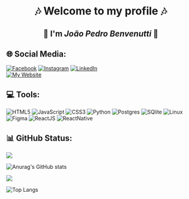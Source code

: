 <div align="center"> 
  
 # 🎶 Welcome to my profile 🎶
  
 ## 🎸 I'm  ***João Pedro Benvenutti*** 🎸

</div>

## 🌐 Social Media:
[![Facebook](https://img.shields.io/badge/Facebook-%23000000.svg?logo=Facebook&logoColor=white)](https://facebook.com/joaopedro.benvenutti.5) 
[![Instagram](https://img.shields.io/badge/Instagram-%23000000.svg?logo=Instagram&logoColor=white)](https://instagram.com/joaobenvenutti_) 
[![LinkedIn](https://img.shields.io/badge/LinkedIn-%23000000.svg?logo=linkedin&logoColor=white)](https://linkedin.com/in/joao-benvenutti)  
[![My Website](https://img.shields.io/badge/My%20Website-%23000000.svg?logo=google-chrome&logoColor=white)](https://portfolio-git-main-joaopbcardosos-projects.vercel.app)

## 💻 Tools:
![HTML5](https://img.shields.io/badge/html5-%23000000.svg?style=for-the-badge&logo=html5&logoColor=white) ![JavaScript](https://img.shields.io/badge/javascript-%23000000.svg?style=for-the-badge&logo=javascript&logoColor=white) ![CSS3](https://img.shields.io/badge/css3-%23000000.svg?style=for-the-badge&logo=css3&logoColor=white) ![Python](https://img.shields.io/badge/python-%23000000.svg?style=for-the-badge&logo=python&logoColor=white) ![Postgres](https://img.shields.io/badge/postgres-%23000000.svg?style=for-the-badge&logo=postgresql&logoColor=white) ![SQlite](https://img.shields.io/badge/SQlite-%23000000.svg?style=for-the-badge&logo=SQlite&logoColor=white) ![Linux](https://img.shields.io/badge/Linux-%23000000.svg?style=for-the-badge&logo=Linux&logoColor=white) ![Figma](https://img.shields.io/badge/figma-%23000000.svg?style=for-the-badge&logo=figma&logoColor=white) ![ReactJS](https://img.shields.io/badge/react-%23000000.svg?style=for-the-badge&logo=react&logoColor=white) ![ReactNative](https://img.shields.io/badge/React%20Native-%23000000.svg?style=for-the-badge&logo=react&logoColor=white)

## 📊 GitHub Status:

![](https://github-readme-streak-stats.herokuapp.com/?user=Joaopbcardoso&theme=tokyonight&hide_border=false)

![Anurag's GitHub stats](https://github-readme-stats.vercel.app/api?username=Joaopbcardoso&show_icons=true&theme=tokyonight)

[![](https://visitcount.itsvg.in/api?id=Joaopbcardoso&icon=0&color=0)](https://visitcount.itsvg.in)

![Top Langs](https://github-readme-stats.vercel.app/api/top-langs/?username=Joaopbcardoso&langs_count=8)
